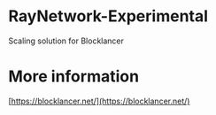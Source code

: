 # RayNetwork-Experimental
Scaling solution for Blocklancer

# More information
[https://blocklancer.net/](https://blocklancer.net/)
